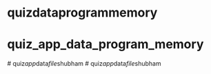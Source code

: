 # quizdataprogrammemory
# quiz_app_data_program_memory
#   q u i z _ a p p _ d a t a _ f i l e _ s h u b h a m  
 #   q u i z _ a p p _ d a t a _ f i l e _ s h u b h a m  
 